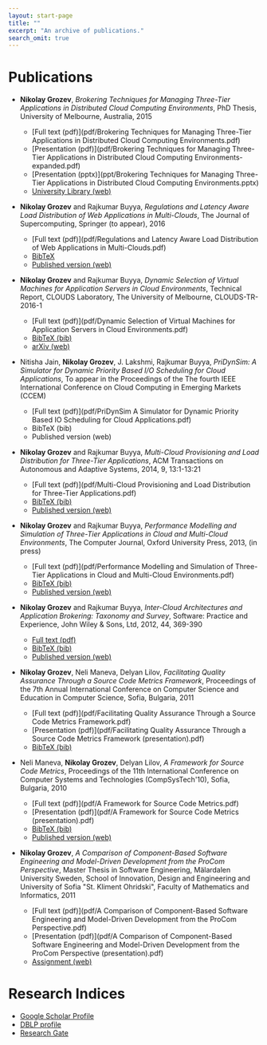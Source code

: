 ```yaml
---
layout: start-page
title: ""
excerpt: "An archive of publications."
search_omit: true
---
```


# Publications

*  **Nikolay Grozev**, 
*Brokering Techniques for Managing Three-Tier Applications in Distributed Cloud Computing Environments*, 
PhD Thesis, University of Melbourne, Australia, 2015
    *  [Full text (pdf)](pdf/Brokering Techniques for Managing Three-Tier Applications in Distributed Cloud Computing Environments.pdf)
    *  [Presentation (pdf)](pdf/Brokering Techniques for Managing Three-Tier Applications in Distributed Cloud Computing Environments-expanded.pdf)
    *  [Presentation (pptx)](ppt/Brokering Techniques for Managing Three-Tier Applications in Distributed Cloud Computing Environments.pptx)
    *  [University Library (web)](https://minerva-access.unimelb.edu.au/handle/11343/58928)

*  **Nikolay Grozev** and Rajkumar Buyya, 
*Regulations and Latency Aware Load Distribution of Web Applications in Multi-Clouds*, 
The Journal of Supercomputing, Springer (to appear), 2016
    *  [Full text (pdf)](pdf/Regulations and Latency Aware Load Distribution of Web Applications in Multi-Clouds.pdf)
    *  [BibTeX](bib/GrozevBuyya2016-Springer.bib)
    *  [Published version (web)](http://link.springer.com/article/10.1007/s11227-016-1735-6?wt_mc=internal.event.1.SEM.ArticleAuthorOnlineFirst)

*  **Nikolay Grozev** and Rajkumar Buyya, 
*Dynamic Selection of Virtual Machines for Application Servers in Cloud Environments*, 
Technical Report, CLOUDS Laboratory, The University of Melbourne, CLOUDS-TR-2016-1
    *  [Full text (pdf)](pdf/Dynamic Selection of Virtual Machines for Application Servers in Cloud Environments.pdf)
    *  [BibTeX (bib)](bib/GrozevBuyya2016.bib)
    *  [arXiv (web)](http://arxiv.org/abs/1602.02339)

*   Nitisha Jain, **Nikolay Grozev**, J. Lakshmi, Rajkumar Buyya, 
*PriDynSim: A Simulator for Dynamic Priority Based I/O Scheduling for Cloud Applications*, 
To appear in the Proceedings of the The fourth IEEE International Conference on Cloud Computing in Emerging Markets (CCEM)
    *  [Full text (pdf)](pdf/PriDynSim A Simulator for Dynamic Priority Based IO Scheduling for Cloud Applications.pdf)
    *  BibTeX (bib)
    *  Published version (web)

*  **Nikolay Grozev** and Rajkumar Buyya, 
*Multi-Cloud Provisioning and Load Distribution for Three-Tier Applications*, 
ACM Transactions on Autonomous and Adaptive Systems, 2014, 9, 13:1-13:21
    *  [Full text (pdf)](pdf/Multi-Cloud Provisioning and Load Distribution for Three-Tier Applications.pdf)
    *  [BibTeX (bib)](bib/GrozevBuyya2014.bib)
    *  [Published version (web)](http://dl.acm.org/citation.cfm?id=2662112)

*  **Nikolay Grozev** and Rajkumar Buyya, 
*Performance Modelling and Simulation of Three-Tier Applications in Cloud and Multi-Cloud Environments*, 
The Computer Journal, Oxford University Press, 2013, (in press)
    *  [Full text (pdf)](pdf/Performance Modelling and Simulation of Three-Tier Applications in Cloud and Multi-Cloud Environments.pdf)
    *  [BibTeX (bib)](bib/GrozevBuyya2013.bib)
    *  [Published version (web)](http://comjnl.oxfordjournals.org/content/58/1/1)

*  **Nikolay Grozev** and Rajkumar Buyya, 
*Inter-Cloud Architectures and Application Brokering: Taxonomy and Survey*, 
Software: Practice and Experience, John Wiley & Sons, Ltd, 2012, 44, 369-390
    *  [Full text (pdf)](http://onlinelibrary.wiley.com/doi/10.1002/spe.2168/epdf)
    *  [BibTeX (bib)](bib/GrozevBuyya2012.bib)
    *  [Published version (web)](http://onlinelibrary.wiley.com/doi/10.1002/spe.2168/full)

*  **Nikolay Grozev**, Neli Maneva, Delyan Lilov, 
*Facilitating Quality Assurance Through a Source Code Metrics Framework*, 
Proceedings of the 7th Annual International Conference on Computer Science and Education in Computer Science, Sofia, Bulgaria, 2011
    *  [Full text (pdf)](pdf/Facilitating Quality Assurance Through a Source Code Metrics Framework.pdf)
    *  [Presentation (pdf)](pdf/Facilitating Quality Assurance Through a Source Code Metrics Framework (presentation).pdf)
    *  [BibTeX (bib)](bib/GrozevManeva2011.bib)

* Neli Maneva, **Nikolay Grozev**, Delyan Lilov, 
*A Framework for Source Code Metrics*, 
Proceedings of the 11th International Conference on Computer Systems and Technologies (CompSysTech'10), Sofia, Bulgaria, 2010
    *  [Full text (pdf)](pdf/A Framework for Source Code Metrics.pdf)
    *  [Presentation (pdf)](pdf/A Framework for Source Code Metrics (presentation).pdf)
    *  [BibTeX (bib)](bib/ManevaGrozev2010.bib)
    *  [Published version (web)](http://dl.acm.org/citation.cfm?id=1839400)

*  **Nikolay Grozev**, 
*A Comparison of Component-Based Software Engineering and Model-Driven Development from the ProCom Perspective*, 
Master Thesis in Software Engineering, 
Mälardalen University Sweden, School of Innovation, Design and Engineering and 
University of Sofia "St. Kliment Ohridski", Faculty of Mathematics and Informatics, 2011
    *  [Full text (pdf)](pdf/A Comparison of Component-Based Software Engineering and Model-Driven Development from the ProCom Perspective.pdf)
    *  [Presentation (pdf)](pdf/A Comparison of Component-Based Software Engineering and Model-Driven Development from the ProCom Perspective (presentation).pdf)
    *  [Assignment (web)](http://goo.gl/0o5jW)

# Research Indices

*   [Google Scholar Profile](http://scholar.google.com.au/citations?user=yVbOGJ0AAAAJ&hl=en&oi=ao)
*   [DBLP profile](http://www.informatik.uni-trier.de/~ley/pers/hd/g/Grozev:Nikolay)
*   [Research Gate](https://www.researchgate.net/profile/Nikolay_Grozev/)
